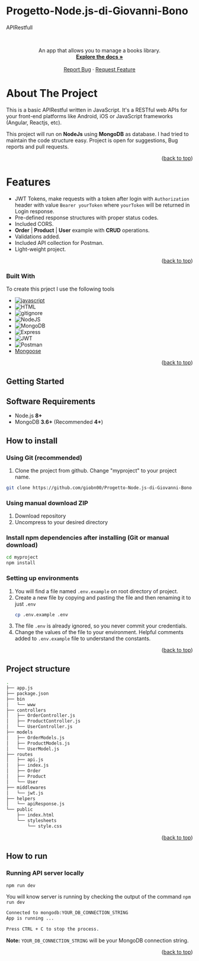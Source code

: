 # Progetto-Node.js-di-Giovanni-Bono
APIRestfull 
<a name="readme-top"></a>

<!-- PROJECT HEAD -->

<br />

  <p align="center">
    An app that  allows you to manage a books library.
    <br />
    <a href="https://github.com/giobn00/Progetto-Node.js-di-Giovanni-Bono"><strong>Explore the docs »</strong></a>
    <br />
    <br />
    <a href="https://github.com/giobn00/Progetto-Node.js-di-Giovanni-Bono/issues">Report Bug</a>
    ·
    <a href="https://github.com/giobn00/Progetto-Node.js-di-Giovanni-Bono/issues">Request Feature</a>
  </p>
</div>

<!-- ABOUT THE PROJECT -->
  # About The Project

This is a basic APIRestful written in JavaScript. It's a RESTful web APIs for your front-end platforms like Android, iOS or JavaScript frameworks (Angular, Reactjs, etc).

This project will run on **NodeJs** using **MongoDB** as database. I had tried to maintain the code structure easy. Project is open for suggestions, Bug reports and pull requests.

<p align="right">(<a href="#readme-top">back to top</a>)</p>

<!-- FEATURES -->
  # Features

-   JWT Tokens, make requests with a token after login with `Authorization` header with value `Bearer yourToken` where `yourToken` will be returned in Login response.
-   Pre-defined response structures with proper status codes.
-   Included CORS.
-    **Order** | **Product**  | **User**  example with **CRUD** operations.
-   Validations added.
-   Included API collection for Postman.
-   Light-weight project.

<p align="right">(<a href="#readme-top">back to top</a>)</p>

### Built With

To create this prject I use the following tools

* [![javascript][javascript.com]][javascript-url]
* ![HTML][HTML.com]
* ![gitignore][gitignore.com]
* ![NodeJS][NodeJS.org]
* ![MongoDB][MongoDB.org]
* ![Express][Express.org]  
* ![JWT][JWT.org]
* ![Postman][Postman.org]
*  <a href="https://mongoosejs.com/">Mongoose</a>

<p align="right">(<a href="#readme-top">back to top</a>)</p>

## Getting Started
## Software Requirements

-   Node.js **8+**
-   MongoDB **3.6+** (Recommended **4+**)

## How to install

### Using Git (recommended)

1.  Clone the project from github. Change "myproject" to your project name.

```bash
git clone https://github.com/giobn00/Progetto-Node.js-di-Giovanni-Bono.git ./myproject
```

### Using manual download ZIP

1.  Download repository
2.  Uncompress to your desired directory

### Install npm dependencies after installing (Git or manual download)

```bash
cd myproject
npm install
```

### Setting up environments

1.  You will find a file named `.env.example` on root directory of project.
2.  Create a new file by copying and pasting the file and then renaming it to just `.env`
    ```bash
    cp .env.example .env
    ```
3.  The file `.env` is already ignored, so you never commit your credentials.
4.  Change the values of the file to your environment. Helpful comments added to `.env.example` file to understand the constants.

<p align="right">(<a href="#readme-top">back to top</a>)</p>

## Project  structure
```sh
.
├── app.js
├── package.json
├── bin
│   └── www
├── controllers
│   ├── OrderController.js
│   ├── ProductController.js
│   └── UserController.js
├── models
│   ├── OrderModels.js
│   ├── ProductModels.js
│   └── UserModel.js
├── routes
│   ├── api.js
│   ├── index.js
│   ├── Order
│   ├── Product
│   └── User
├── middlewares
│   └── jwt.js
├── helpers
│   └── apiResponse.js
└── public
    ├── index.html
    └── stylesheets
        └── style.css
```

<p align="right">(<a href="#readme-top">back to top</a>)</p>

## How to run

### Running API server locally

```bash
npm run dev
```

You will know server is running by checking the output of the command `npm run dev`

```bash
Connected to mongodb:YOUR_DB_CONNECTION_STRING
App is running ...

Press CTRL + C to stop the process.
```
**Note:**  `YOUR_DB_CONNECTION_STRING` will be your MongoDB connection string.

<p align="right">(<a href="#readme-top">back to top</a>)</p>


[javascript-url]: https://javascript.com
[javascript.com]: https://img.shields.io/badge/JavaScript-323330?style=for-the-badge&logo=javascript&logoColor=F7DF1E
[HTML.com]: https://img.shields.io/badge/HTML5-E34F26?style=for-the-badge&logo=html5&logoColor=white
[gitignore.com]: https://img.shields.io/badge/gitignore%20io-204ECF?style=for-the-badge&logo=gitignoredotio&logoColor=white
[NodeJS.org]: https://img.shields.io/badge/nodejs-%2343853D.svg?style=for-the-badge&logo=node.js&logoColor=white
[ExpressJS.com]: https://img.shields.io/badge/Express.js-000000?
[MongoDB.org]: https://img.shields.io/badge/MongoDB-4EA94B?style=for-the-badge&logo=mongodb&logoColor=white
[Express.org]:https://img.shields.io/badge/Express%20js-000000?style=for-the-badge&logo=express&logoColor=white
[JWT.org]: https://img.shields.io/badge/JWT-000000?style=for-the-badge&logo=JSON%20web%20tokens&logoColor=white
[Postman.org]: https://img.shields.io/badge/Postman-FF6C37?style=for-the-badge&logo=Postman&logoColor=white
[Postman]: https://www.postman.com/
[Mongoose]: https://mongoosejs.com/
